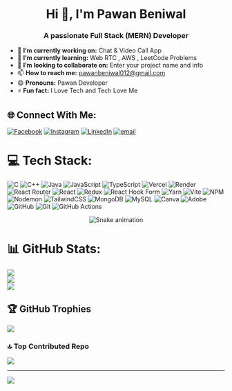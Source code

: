 <h1 align="center">Hi 👋, I'm Pawan Beniwal</h1>
<h3 align="center">A passionate Full Stack (MERN) Developer</h3>

- 🔭 **I’m currently working on:** Chat & Video Call App
- 🌱 **I’m currently learning:** Web RTC , AWS , LeetCode Problems
- 👯 **I’m looking to collaborate on:** Enter your project name and info
- 📫 **How to reach me:** pawanbeniwal012@gmail.com
- 😄 **Pronouns:** Pawan Developer
- ⚡ **Fun fact:** I Love Tech and Tech Love Me

## 🌐 Connect With Me:
[![Facebook](https://img.shields.io/badge/Facebook-%231877F2.svg?logo=Facebook&logoColor=white)](https://facebook.com/pawanbeniwal012) [![Instagram](https://img.shields.io/badge/Instagram-%23E4405F.svg?logo=Instagram&logoColor=white)](https://instagram.com/pawanbeniwal536) [![LinkedIn](https://img.shields.io/badge/LinkedIn-%230077B5.svg?logo=linkedin&logoColor=white)](https://linkedin.com/in/pawanbeniwal) [![email](https://img.shields.io/badge/Email-D14836?logo=gmail&logoColor=white)](mailto:pawanbeniwal012@gmail.com) 

# 💻 Tech Stack:
![C](https://img.shields.io/badge/c-%2300599C.svg?style=for-the-badge&logo=c&logoColor=white) ![C++](https://img.shields.io/badge/c++-%2300599C.svg?style=for-the-badge&logo=c%2B%2B&logoColor=white) ![Java](https://img.shields.io/badge/java-%23ED8B00.svg?style=for-the-badge&logo=openjdk&logoColor=white) ![JavaScript](https://img.shields.io/badge/javascript-%23323330.svg?style=for-the-badge&logo=javascript&logoColor=%23F7DF1E) ![TypeScript](https://img.shields.io/badge/typescript-%23007ACC.svg?style=for-the-badge&logo=typescript&logoColor=white) ![Vercel](https://img.shields.io/badge/vercel-%23000000.svg?style=for-the-badge&logo=vercel&logoColor=white) ![Render](https://img.shields.io/badge/Render-%46E3B7.svg?style=for-the-badge&logo=render&logoColor=white) ![React Router](https://img.shields.io/badge/React_Router-CA4245?style=for-the-badge&logo=react-router&logoColor=white) ![React](https://img.shields.io/badge/react-%2320232a.svg?style=for-the-badge&logo=react&logoColor=%2361DAFB) ![Redux](https://img.shields.io/badge/redux-%23593d88.svg?style=for-the-badge&logo=redux&logoColor=white) ![React Hook Form](https://img.shields.io/badge/React%20Hook%20Form-%23EC5990.svg?style=for-the-badge&logo=reacthookform&logoColor=white) ![Yarn](https://img.shields.io/badge/yarn-%232C8EBB.svg?style=for-the-badge&logo=yarn&logoColor=white) ![Vite](https://img.shields.io/badge/vite-%23646CFF.svg?style=for-the-badge&logo=vite&logoColor=white) ![NPM](https://img.shields.io/badge/NPM-%23CB3837.svg?style=for-the-badge&logo=npm&logoColor=white) ![Nodemon](https://img.shields.io/badge/NODEMON-%23323330.svg?style=for-the-badge&logo=nodemon&logoColor=%BBDEAD) ![TailwindCSS](https://img.shields.io/badge/tailwindcss-%2338B2AC.svg?style=for-the-badge&logo=tailwind-css&logoColor=white) ![MongoDB](https://img.shields.io/badge/MongoDB-%234ea94b.svg?style=for-the-badge&logo=mongodb&logoColor=white) ![MySQL](https://img.shields.io/badge/mysql-4479A1.svg?style=for-the-badge&logo=mysql&logoColor=white) ![Canva](https://img.shields.io/badge/Canva-%2300C4CC.svg?style=for-the-badge&logo=Canva&logoColor=white) ![Adobe](https://img.shields.io/badge/adobe-%23FF0000.svg?style=for-the-badge&logo=adobe&logoColor=white) ![GitHub](https://img.shields.io/badge/github-%23121011.svg?style=for-the-badge&logo=github&logoColor=white) ![Git](https://img.shields.io/badge/git-%23F05033.svg?style=for-the-badge&logo=git&logoColor=white) ![GitHub Actions](https://img.shields.io/badge/github%20actions-%232671E5.svg?style=for-the-badge&logo=githubactions&logoColor=white)

<div align="center">
  <img src="https://profile-readme-generator.com/assets/snake.svg" alt="Snake animation" />
</div>

# 📊 GitHub Stats:
![](https://github-readme-stats.vercel.app/api?username=pawanbeniwal536&theme=radical&hide_border=false&include_all_commits=true&count_private=false)<br/>
![](https://nirzak-streak-stats.vercel.app/?user=pawanbeniwal536&theme=radical&hide_border=false)<br/>
![](https://github-readme-stats.vercel.app/api/top-langs/?username=pawanbeniwal536&theme=radical&hide_border=false&include_all_commits=true&count_private=false&layout=compact)

## 🏆 GitHub Trophies
![](https://github-profile-trophy.vercel.app/?username=pawanbeniwal536&theme=radical&no-frame=false&no-bg=true&margin-w=4)
<!--
### ✍️ Random Dev Quote
![](https://quotes-github-readme.vercel.app/api?type=horizontal&theme=radical)
-->
### 🔝 Top Contributed Repo
![](https://github-contributor-stats.vercel.app/api?username=pawanbeniwal536&limit=5&theme=dark&combine_all_yearly_contributions=true)

---
[![](https://visitcount.itsvg.in/api?id=pawanbeniwal536&icon=0&color=0)](https://visitcount.itsvg.in)

<!-- Proudly created with GPRM ( https://gprm.itsvg.in ) -->
